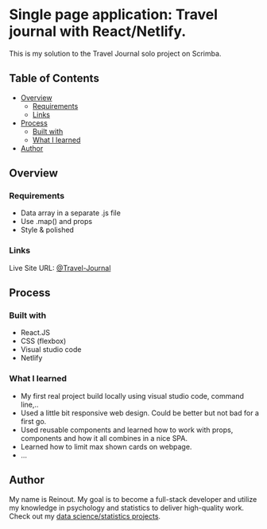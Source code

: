 # Single page application: Travel journal with React/Netlify.

This is my solution to the Travel Journal solo project on Scrimba.

## Table of Contents

- [Overview](#overview)
  - [Requirements](#requirements)
  - [Links](#links)
- [Process](#process)
  - [Built with](#built-with)
  - [What I learned](#what-i-learned)
- [Author](#author)

## Overview

### Requirements

- Data array in a separate .js file
- Use .map() and props
- Style & polished

### Links
Live Site URL: [@Travel-Journal]((https://6579ef2928cbcb44533f9cea--astounding-gumption-948f82.netlify.app/))

## Process
### Built with
- React.JS
- CSS (flexbox)
- Visual studio code
- Netlify
### What I learned
- My first real project build locally using visual studio code, command line,..
- Used a little bit responsive web design. Could be better but not bad for a first go.
-  Used reusable components and learned how to work with props, components and how it all combines in a nice SPA.
- Learned how to limit max shown cards on webpage.
- ...

## Author

My name is Reinout. My goal is to become a full-stack developer and utilize my knowledge in psychology and statistics to deliver high-quality work.
Check out my [data science/statistics projects](https://reinout-schols.quarto.pub/reinout-schols/).

